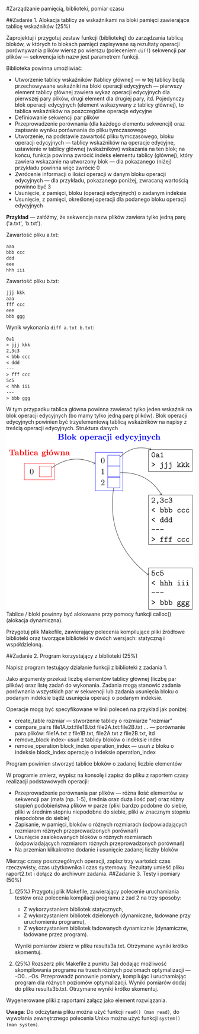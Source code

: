 #Zarządzanie pamięcią, biblioteki, pomiar czasu 

##Zadanie 1. Alokacja tablicy ze wskaźnikami na bloki pamięci zawierające  tablicę wskaźników (25%)

Zaprojektuj i przygotuj zestaw funkcji (bibliotekę) do zarządzania tablicą bloków, w których to blokach pamięci zapisywane są rezultaty operacji porównywania plików wiersz po wierszu (poleceniem ```diff```) sekwencji par plików  — sekwencja ich nazw jest parametrem funkcji. 

Biblioteka powinna umożliwiać: 

* Utworzenie tablicy wskaźników (tablicy głównej) — w tej tablicy będą przechowywane wskaźniki na bloki operacji edycyjnych — pierwszy element tablicy głównej zawiera wykaz operacji edycyjnych dla pierwszej pary plików, drugi element dla drugiej pary, itd. Pojedynczy blok operacji edycyjnych (element wskazywany z tablicy głównej), to tablica wskaźników na poszczególne operacje edycyjne
* Definiowanie sekwencji par plików
* Przeprowadzenie porównania (dla każdego elementu sekwencji) oraz zapisanie wyniku porównania do pliku tymczasowego
* Utworzenie, na podstawie zawartość pliku tymczasowego, bloku operacji edycyjnych — tablicy wskaźników na operacje edycyjne, ustawienie w tablicy głównej (wskaźników) wskazania na ten blok; na końcu, funkcja powinna zwrócić indeks elementu tablicy (głównej), który zawiera wskazanie na utworzony blok  — dla  pokazanego (niżej) przykładu powinna więc zwrócić 0
* Zwrócenie informacji o ilości operacji w danym bloku operacji edycyjnych — dla przykładu,  pokazanego poniżej, zwracaną wartością powinno być 3
* Usunięcie, z pamięci, bloku (operacji edycyjnych) o zadanym indeksie
* Usunięcie, z pamięci, określonej operacji dla podanego bloku operacji edycyjnych  

**Przykład** — załóżmy, że sekwencja nazw plików zawiera tylko jedną parę ('a.txt', 'b.txt').

Zawartość pliku a.txt:

    aaa
    bbb ccc
    ddd
    eee
    hhh iii 

Zawartość pliku b.txt:

    jjj kkk
    aaa
    fff ccc
    eee
    bbb ggg

Wynik wykonania ```diff a.txt b.txt```:

    0a1
    > jjj kkk
    2,3c3
    < bbb ccc
    < ddd
    ---
    > fff ccc
    5c5
    < hhh iii 
    ---
    > bbb ggg

W tym przypadku tablica główna powinna zawierać tylko jeden wskaźnik na  blok operacji edycyjnych (bo mamy tylko jedną parę plików).  Blok operacji edycyjnych powinien być trzyelementową tablicą wskaźników na napisy z treścią operacji edycyjnych.
Struktura danych
![](images/wskazniki.svg)
Tablice / bloki powinny być alokowane przy pomocy funkcji calloc() (alokacja dynamiczna).

Przygotuj plik Makefile, zawierający polecenia kompilujące pliki źródłowe biblioteki oraz tworzące biblioteki w dwóch wersjach: statyczną i współdzieloną.

##Zadanie 2. Program korzystający z biblioteki (25%)

Napisz program testujący działanie funkcji z biblioteki z zadania 1.

Jako argumenty przekaż liczbę elementów tablicy głównej (liczbę par plików) oraz listę zadań do wykonania. Zadania mogą stanowić zadania porównania wszystkich par w sekwencji lub zadania usunięcia bloku o podanym indeksie bądź usunięcia operacji o podanym indeksie.

Operacje mogą być specyfikowane w linii poleceń na przykład jak poniżej:

* create_table rozmiar — stworzenie tablicy o rozmiarze "rozmiar"
* compare_pairs file1A.txt:file1B.txt file2A.txt:file2B.txt … — porównanie para plików:  file1A.txt z file1B.txt, file2A.txt z file2B.txt, itd
* remove_block index- usuń z tablicy bloków o indeksie index
* remove_operation block_index operation_index — usuń z bloku o indeksie block_index operację o indeksie operation_index

Program powinien stworzyć tablice bloków o zadanej liczbie elementów

W programie zmierz, wypisz na konsolę i zapisz  do pliku z raportem  czasy realizacji podstawowych operacji:

* Przeprowadzenie porównania par plików — różna ilość elementów w sekwencji par (mała (np. 1-5), średnia oraz duża ilość par) oraz różny stopień podobieństwa plików w parze (pliki bardzo podobne do siebie, pliki w średnim stopniu niepodobne do siebie, pliki w znacznym stopniu niepodobne do siebie)
* Zapisanie, w pamięci, bloków o różnych rozmiarach (odpowiadających rozmiarom różnych przeprowadzonych porównań)
* Usunięcie zaalokowanych bloków o różnych rozmiarach  (odpowiadających rozmiarom różnych przeprowadzonych porównań)
* Na przemian  kilkakrotne dodanie i usunięcie zadanej liczby bloków 

Mierząc czasy poszczególnych operacji, zapisz trzy wartości: czas rzeczywisty, czas użytkownika i czas systemowy. Rezultaty umieść pliku raport2.txt i dołącz do archiwum zadania.
##Zadanie 3. Testy i pomiary (50%)

1. (25%) Przygotuj plik Makefile, zawierający polecenie uruchamiania testów oraz polecenia kompilacji programu z zad 2 na trzy sposoby:
    * Z wykorzystaniem bibliotek statycznych,
    * Z wykorzystaniem bibliotek dzielonych (dynamiczne, ładowane przy uruchomieniu programu),
    * Z wykorzystaniem bibliotek ładowanych dynamicznie (dynamiczne, ładowane przez program).
    
   Wyniki pomiarów zbierz w pliku results3a.txt. Otrzymane wyniki krótko skomentuj.
2. (25%) Rozszerz plik Makefile z punktu 3a) dodając możliwość skompilowania programu na trzech różnych  poziomach optymalizacji — -O0…-Os. Przeprowadź ponownie pomiary, kompilując i uruchamiając program dla różnych poziomów optymalizacji.
Wyniki pomiarów dodaj do pliku results3b.txt. Otrzymane wyniki krótko skomentuj.

Wygenerowane pliki z raportami załącz jako element rozwiązania.

**Uwaga**: Do odczytania pliku można użyć funkcji ```read() (man read)```, do wywołania zewnętrznego polecenia Unixa można użyć funkcji ```system() (man system)```.